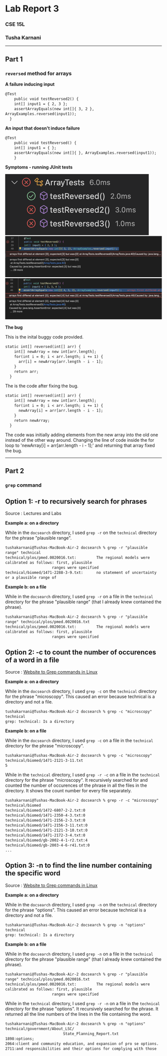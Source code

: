 # Lab Report 3
### CSE 15L 
### Tusha Karnani

---

## **Part 1**

### `reversed` method for arrays

**A failure inducing input**
```
@Test
	public void testReversed2() {
    int[] input1 = { 2, 3 };
    assertArrayEquals(new int[]{ 3, 2 }, ArrayExamples.reversed(input1));
  }
```

**An input that doesn't induce failure**
```
@Test
	public void testReversed() {
    int[] input1 = { };
    assertArrayEquals(new int[]{ }, ArrayExamples.reversed(input1));
	}
```

**Symptoms - running JUnit tests**

![Image](s1.png)
![Image](s2.png)
![Image](s3.png)

**The bug**

This is the inital buggy code provided.

```
static int[] reversed(int[] arr) {
    int[] newArray = new int[arr.length];
    for(int i = 0; i < arr.length; i += 1) {
      arr[i] = newArray[arr.length - i - 1];
    }
    return arr;
  }
```

The is the code after fixing the bug.

```
static int[] reversed(int[] arr) {
    int[] newArray = new int[arr.length];
    for(int i = 0; i < arr.length; i += 1) {
      newArray[i] = arr[arr.length - i - 1];
    }
    return newArray;
  }
```

The code was initially adding elements from the new array into the old one instead of the other way around.
Changing the line of code inside the for loop to 'newArray[i] = arr[arr.length - i - 1];' and returning that array fixed the bug.

---

## **Part 2**

### `grep` command

## Option 1: -r to recursively search for phrases

Source : Lectures and Labs

**Example a: on a directory**

While in the `docsearch` directory, I used `grep -r` on the `technical` directory for the phrase "plausible range".

```
tushakarnani@Tushas-MacBook-Air-2 docsearch % grep -r "plausible range" technical
technical/plos/pmed.0020016.txt:         The regional models were calibrated as follows: first, plausible
					 ranges were specified
technical/biomed/1471-2288-3-9.txt:      no statement of uncertainty or a plausible range of
```

**Example b: on a file** 

While in the `docsearch` directory, I used `grep -r` on a file in the `technical` directory for the phrase "plausible range" (that I already knew contained the phrase).

```
tushakarnani@Tushas-MacBook-Air-2 docsearch % grep -r "plausible range" technical/plos/pmed.0020016.txt
technical/plos/pmed.0020016.txt:         The regional models were calibrated as follows: first, plausible
					 ranges were specified
```

## Option 2: -c to count the number of occurences of a word in a file

Source : [Website to Grep commands in Linux](https://www.freecodecamp.org/news/grep-command-in-linux-usage-options-and-syntax-examples/#:~:text=Grep%20is%20a%20useful%20command,a%20powerful%20command%20to%20use.)

**Example a: on a directory**

While in the `docsearch` directory, I used `grep -c` on the `technical` directory for the phrase "microscopy". This caused an error because technical is a directory and not a file.

```
tushakarnani@Tushas-MacBook-Air-2 docsearch % grep -c "microscopy" technical
grep: technical: Is a directory
```

**Example b: on a file**

While in the `docsearch` directory, I used `grep -c` on a file in the `technical` directory for the phrase "microscopy".

```
tushakarnani@Tushas-MacBook-Air-2 docsearch % grep -c "microscopy" technical/biomed/1471-2121-3-11.txt
5
```

While in the `technical` directory, I used `grep -r -c` on a file in the `technical` directory for the phrase "microscopy". It recursively searched for and counted the number of occurences of the phrase in all the files in the directory. It shows the count number for every file separately.

```
tushakarnani@Tushas-MacBook-Air-2 docsearch % grep -r -c "microscopy" technical/biomed
technical/biomed/1472-6807-2-2.txt:0
technical/biomed/1471-2350-4-3.txt:0
technical/biomed/1471-2156-2-3.txt:0
technical/biomed/1471-2156-3-11.txt:0
technical/biomed/1471-2121-3-10.txt:0
technical/biomed/1471-2172-3-4.txt:0
technical/biomed/gb-2002-4-1-r2.txt:4
technical/biomed/gb-2003-4-6-r41.txt:0
...
```

## Option 3: -n to find the line number containing the specific word

Source : [Website to Grep commands in Linux](https://www.freecodecamp.org/news/grep-command-in-linux-usage-options-and-syntax-examples/#:~:text=Grep%20is%20a%20useful%20command,a%20powerful%20command%20to%20use.)

**Example a: on a directory**

While in the `docsearch` directory, I used `grep -n` on the `technical` directory for the phrase "options". This caused an error because technical is a directory and not a file.

```
tushakarnani@Tushas-MacBook-Air-2 docsearch % grep -n "options" technical
grep: technical: Is a directory
```

**Example b: on a file**

While in the `docsearch` directory, I used `grep -n` on a file in the `technical` directory for the phrase "plausible range" (that I already knew contained the phrase).

```
tushakarnani@Tushas-MacBook-Air-2 docsearch % grep -r "plausible range" technical/plos/pmed.0020016.txt
technical/plos/pmed.0020016.txt:         The regional models were calibrated as follows: first, plausible
					 ranges were specified
```

While in the `technical` directory, I used `grep -r -n` on a file in the `technical` directory for the phrase "options". It recursively searched for the phrase. It returned all the line numbers of the lines in the file containing the word.

```
tushakarnani@Tushas-MacBook-Air-2 docsearch % grep -n "options" technical/government/About_LSC/
					      State_Planning_Report.txt 
1898:options;
2064:client and community education, and expansion of pro se options.
2711:and responsibilities and their options for complying with those
```
